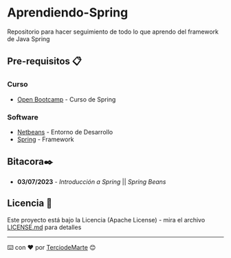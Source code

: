 # Aprendiendo-Spring
Repositorio para hacer seguimiento de todo lo que aprendo del framework de Java Spring

## Pre-requisitos 📋

### Curso
* [Open Bootcamp](https://open-bootcamp.com/) - Curso de Spring

### Software
* [Netbeans](https://netbeans.apache.org/) - Entorno de Desarrollo
* [Spring](https://spring.io/) - Framework
  
## Bitacora✒️

* **03/07/2023** - *Introducción a Spring* || *Spring Beans*

## Licencia 📄

Este proyecto está bajo la Licencia (Apache License) - mira el archivo [LICENSE.md](LICENSE.md) para detalles

---
⌨️ con ❤️ por [TerciodeMarte](https://github.com/TerciodeMarte) 😊
